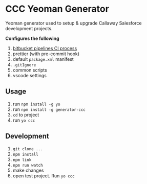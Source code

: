 # CCC Yeoman Generator

Yeoman generator used to setup & upgrade Callaway Salesforce development projects.

**Configures the following**

1. [bitbucket pipelines CI process](https://github.com/ChuckJonas/generator-ccc/blob/master/generators/app/templates/static/build/pipelines-setup.md)
2. prettier (with pre-commit hook)
3. default `package.xml` manifest
4. `.gitIgnore`
5. common scripts
6. vscode settings

## Usage

1. run `npm install -g yo`
2. run `npm install -g generator-ccc`
3. `cd` to project
4. run `yo ccc`

## Development

1. `git clone ...`
2. `npm install`
3. `npm link`
4. `npm run watch`
5. make changes
6. open test project.  Run `yo ccc`
